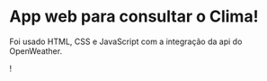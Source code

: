 # App web para consultar o Clima!

 Foi usado  HTML, CSS e JavaScript com a integração da api do OpenWeather.

!